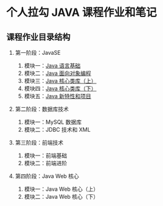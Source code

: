 # 个人拉勾 JAVA 课程作业和笔记

## 课程作业目录结构  
1. 第一阶段：JavaSE
    1. 模块一：[Java 语言基础](/tree/阶段01_模块01_Java语言基础)
    2. 模块二：[Java 面向对象编程](/tree/阶段01_模块02_面向对象编程)
    3. 模块三：[Java 核心类库（上）](/level01_module03/)
    4. 模块四：[Java 核心类库（下）](/level01_module04/)
    5. 模块五：[Java 新特性和项目](/level01_module05/)

2. 第二阶段：数据库技术
	1. 模块一：MySQL 数据库
	2. 模块二：JDBC 技术和 XML

3. 第三阶段：前端技术
	1. 模块一：前端基础
	2. 模块二：前端进阶

4. 第四阶段：Java Web 核心
    1. 模块一：Java Web 核心（上）
    2. 模块二：Java Web 核心（下）